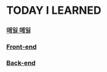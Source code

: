 # TODAY I LEARNED

### [매일 메일](https://github.com/ydw1996/TIL/tree/main/maeil-mail)

### [Front-end](https://github.com/ydw1996/TIL/tree/main/front-end)

### [Back-end](https://github.com/ydw1996/TIL/tree/main/back-end)
